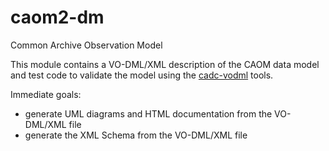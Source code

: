 # caom2-dm
Common Archive Observation Model

This module contains a VO-DML/XML description of the CAOM data model and test code to validate 
the model using the <a href="https://github.com/opencadc/core/tree/master/cadc-vodml">cadc-vodml</a> tools.

Immediate goals: 
- generate UML diagrams and HTML documentation from the VO-DML/XML file
- generate the XML Schema from the VO-DML/XML file


